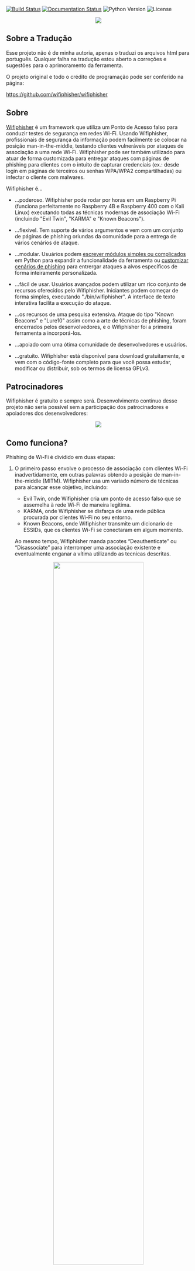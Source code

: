 [![Build Status](https://travis-ci.org/wifiphisher/wifiphisher.svg?branch=master)](https://travis-ci.org/wifiphisher/wifiphisher)
[![Documentation Status](https://readthedocs.org/projects/wifiphisher/badge/?version=latest)](http://wifiphisher.readthedocs.io/en/latest/?badge=latest)
![Python Version](https://img.shields.io/badge/python-3.7-blue.svg)
![License](https://img.shields.io/badge/license-GPL-blue.svg)

<p align="center"><img src="https://wifiphisher.github.io/wifiphisher/wifiphisher.png" /></p>

## Sobre a Tradução
Esse projeto não é de minha autoria, apenas o traduzi os arquivos html para português. Qualquer falha na tradução estou aberto a correções e sugestões para o aprimoramento da ferramenta.

O projeto original e todo o crédito de programação pode ser conferido na página:

https://github.com/wifiphisher/wifiphisher

## Sobre
<a href="https://wifiphisher.org">Wifiphisher</a> é um framework que utiliza um Ponto de Acesso falso para conduzir testes de segurança em redes Wi-Fi. Usando Wifiphisher, profissionais de segurança da informação podem facilmente se colocar na posição man-in-the-middle, testando clientes vulneráveis por ataques de associação a uma rede Wi-Fi. Wifiphisher pode ser também utilizado para atuar de forma customizada para entregar ataques com páginas de phishing para clientes com o intuito de capturar credenciais (ex.: desde login em páginas de terceiros ou senhas WPA/WPA2 compartilhadas) ou infectar o cliente com malwares.

Wifiphisher é...

* ...poderoso. Wifiphisher pode rodar por horas em um Raspberry Pi (funciona perfeitamente no Raspberry 4B e Raspberry 400 com o Kali Linux)
executando todas as técnicas modernas de associação Wi-Fi (incluindo "Evil Twin", "KARMA" e "Known Beacons"). 

* ...flexivel. Tem suporte de vários argumentos e vem com um conjunto de
páginas de phishing oriundas da comunidade para a entrega de vários cenários de ataque.  

* ...modular. Usuários podem <a href="http://wifiphisher.readthedocs.io/en/latest/extensions.html">escrever módulos simples ou complicados</a> em Python para expandir a funcionalidade da ferramenta ou <a href="http://wifiphisher.readthedocs.io/en/latest/custom_phishing_scenario.html">customizar cenários de phishing</a> para entrergar ataques a alvos específicos de forma inteiramente personalizada. 

* ...fácil de usar. Usuários avançados podem utilizar um rico conjunto de recursos oferecidos pelo Wifiphisher. Iniciantes podem começar de forma simples, executando "./bin/wifiphisher". A interface de texto interativa facilita a execução do ataque. 

* ...os recursos de uma pesquisa extensiva. Ataque do tipo "Known Beacons" e "Lure10" assim como a arte de técnicas de phishing, foram encerrados pelos desenvolvedores, e o Wifiphisher foi a primeira ferramenta a incorporá-los. 

* ...apoiado com uma ótima comunidade de desenvolvedores e usuários.

* ...gratuito. Wifiphisher está disponível para download gratuitamente, e vem com o código-fonte completo
para que você possa estudar, modificar ou distribuir, sob os termos de licensa GPLv3.

## Patrocinadores 

Wifiphisher é gratuito e sempre será. Desenvolvimento continuo desse projeto não seria possível sem a participação dos patrocinadores e apoiadores dos desenvolvedores:

<a href="https://www.tines.com/?utm_source=oss&utm_medium=sponsorship&utm_campaign=wifiphisher"><p align="center"><img src="https://wifiphisher.github.io/wifiphisher/tines_logo.png" /></p></a>

## Como funciona?

Phishing de Wi-Fi é dividido em duas etapas:

1. O primeiro passo envolve o processo de associação com clientes Wi-Fi inadvertidamente, 
em outras palavras obtendo a posição de man-in-the-middle (MITM). Wifiphisher usa um variado número de técnicas para alcançar esse objetivo, incluindo:
    * Evil Twin, onde Wifiphisher cria um ponto de acesso falso que se assemelha à rede Wi-Fi de maneira legítima.
    * KARMA, onde Wifiphisher se disfarça de uma rede pública procurada por clientes Wi-Fi no seu entorno.
    * Known Beacons, onde Wifiphisher transmite um dicionario de ESSIDs, que os clientes Wi-Fi se conectaram em algum momento.

    Ao mesmo tempo, Wifiphisher manda pacotes “Deauthenticate” ou “Disassociate” para interromper uma associação existente e eventualmente enganar a vítima utilizando as tecnicas descritas.

<p align="center"><img width="70%" src="https://wifiphisher.github.io/wifiphisher/diagram.jpg" /><br /><i>Executando um ataque man-in-the-middle</i></p>

2. (Opcional) Existem diferentes ataque que podem ser feitos em seguida 
uma vez que o Wifiphisher coloca o atacante na posição de man-in-the-middle.
Por exemplo, o atacante pode capturar pacotes de dados ou escanear os clientes da rede por vulnerabilidades. 

    Usando Wifiphisher, técnicas de phishing são possíveis atraves da coleta de informação
do ambiente do alvo e do usuário vítima. Por exemplo, em um dos
cenarios, Wifiphisher vai extrair informações das transmissões de frames e o cabeçalho HTTP User-Agent para dispor uma imitação de uma aplicação web de acesso
para capturar uma senha pré-compartilhada.

<p align="center"><img src="https://wifiphisher.github.io/wifiphisher/ss-webphishing.png" /><br /><i>Gerenciador de Rede baseado em interface web <a href="https://wifiphisher.org/ps/wifi_connect/">falsa</a></i></p>

## Requisitos
Para extrair o máximo de proveito do Wifiphisher são necessários os seguintes requisitos:

  - Um sistema Linux funcional. Apesar de várias pessoas fazerem a portabilidade em outras distribuições, o Kali Linux é a distribuição oficial da qual é dado suporte, já que os novos recursos são testados primeiramente nessa distribuição.
  - Um adaptador de rede que suporte AP & Monitor mode e capazes de injetar pacotes. Drivers pode suportar netlink.

## Instalação

Para instalar essa versão traduzida siga os seguintes passos no terminal:

```bash
git clone https://github.com/arm-ARMY/wifiphisher.git
cd wifiphisher # Mudar pada o diretório da ferramenta
sudo python3 setup.py install # Instalar as dependencias necessárias
```

Para instalar a última versão em desenvolvimento com código original (em inglês) digite os seguintes commandos:

```bash
git clone https://github.com/wifiphisher/wifiphisher.git # Download the latest revision
cd wifiphisher # Switch to tool's directory
sudo python setup.py install # Install any dependencies
```

Alternativamente, você pode baixar a última versão estável (em inglês) a partir do link <a href="https://github.com/wifiphisher/wifiphisher/releases">Página de versões</a>.

## Uso

Execute a ferramenta digitando `wifiphisher` ou `python bin/wifiphisher` (estando no diretorio onde a ferramenta foi instalada).

Ao executar o comando sem nenhum parâmetro, Wifiphisher vai procurar as interfaces de rede corretas e perguntar interativamente ao usuário para selecionar um ESSID alvo (de uma lista com todas as ESSIDs encontradas ao redor) assim como o cenário de phishing a executar. Por padrão, a ferramenta vai executar tanto o Evil Twin como o KARMA attacks.

***

```shell
wifiphisher -aI wlan0 -jI wlan4 -p firmware-upgrade --handshake-capture handshake.pcap
```

Use wlan0 para lançar um ponto de acesso falso e wlan4 para os ataques DOS. Selecione da lista manualmente uma rede e execute o cenário "Firmware Upgrade". Verifique que a senha compartilhada está correta checando ela no handshake, no arquivo handshake.pcap.

Útil para selecionar um adaptador de rede manualmente. O <a href="https://wifiphisher.org/ps/firmware-upgrade/">"Firmware Upgrade"</a> cenário é a maneira mais fácil de se obter a senha de uma rede protegida por senha.

***

```shell
wifiphisher --essid CONFERENCE_WIFI -p plugin_update -pK s3cr3tp4ssw0rd
```

Automaticamente selecione a interface correta. Tenha como alvo o Wi-Fi com ESSID "CONFERENCE_WIFI" e execute o cenário "Plugin Update". O Evil Twin será protegido por senha "s3cr3tp4ssw0rd".

Útil contra redes com senhas já compartilhadas (ex.: em conferências). O cenário <a href="https://wifiphisher.org/ps/plugin_update/">"Plugin Update"</a> é uma maneira fácil de entregar executáveis maliciosos (ex.: malwares contendo um reverse shell payload).

***

```shell
wifiphisher --essid "FREE WI-FI" -p oauth-login -kB
```

Lance uma rede Wi-Fi aberta com o ESSID "FREE WI-FI" e execute o cenário "OAuth Login". Além disso, use a técnica de associação Wi-Fi automática "Known Beacons". 

Útil contra vítimas em áreas públicas. O cenário <a href="https://wifiphisher.org/ps/oauth-login/">"OAuth Login"</a> é uma forma simples de capturar credenciais de redes sociais, como o FaceBook.

Obs.: esse exemplo usado ainda tem uma página phishing muito diferente da original. Se você é programador e em tem conhecimento de html sua ajuda é muito bem vinda.

A seguir estão todas as opções com suas descrições, em inglês, já que esse fork se limitou a traduzir apenas as páginas html (também disponível com 'wifiphisher -h'):


| Forma curta | Forma longa | Explicação |
| :----------: | :---------: | :-----------: |
|-h | --help| show this help message and exit |
|-i INTERFACE| --interface INTERFACE| Manually choose an interface that supports both AP and monitor modes for spawning the rogue AP as well as mounting additional Wi-Fi attacks from Extensions (i.e. deauth). Example: -i wlan1 |
|-eI EXTENSIONSINTERFACE| --extensionsinterface EXTENSIONSINTERFACE|	Manually choose an interface that supports monitor mode for running the extensions. Example: -eI wlan1|
|-aI APINTERFACE| --apinterface APINTERFACE|	Manually choose an interface that supports AP mode for spawning an AP. Example: -aI wlan0|
|-pI INTERFACE| --protectinterface INTERFACE| Specify one or more interfaces that will have their connection protected from being managed by NetworkManager.|
|-kN| --keepnetworkmanager| Do not kill NetworkManager.|
|-nE| --noextensions|	Do not load any extensions.|
|-e ESSID| --essid ESSID|	Enter the ESSID of the rogue Access Point. This option will skip Access Point selection phase. Example: --essid 'Free WiFi'|
|-pPD PHISHING_PAGES_DIRECTORY|--phishing-pages-directory PHISHING_PAGES_DIRECTORY| Search for phishing pages in this location|
|-p PHISHINGSCENARIO| --phishingscenario PHISHINGSCENARIO	|Choose the phishing scenario to run.This option will skip the scenario selection phase. Example: -p firmware_upgrade|
|-pK PRESHAREDKEY| --presharedkey PRESHAREDKEY|	Add WPA/WPA2 protection on the rogue Access Point. Example: -pK s3cr3tp4ssw0rd|
|-qS| --quitonsuccess|	Stop the script after successfully retrieving one pair of credentials.|
|-lC| --lure10-capture| Capture the BSSIDs of the APs that are discovered during AP selection phase. This option is part of Lure10 attack.
|-lE LURE10_EXPLOIT |--lure10-exploit LURE10_EXPLOIT| Fool the Windows Location Service of nearby Windows users to believe it is within an area that was previously captured with --lure10-capture. Part of the Lure10 attack.|
|-iAM| --mac-ap-interface| Specify the MAC address of the AP interface. Example: -iAM 38:EC:11:00:00:00|
|-iEM| --mac-extensions-interface| Specify the MAC address of the extensions interface. Example: -iEM E8:2A:EA:00:00:00|
|-iNM| --no-mac-randomization| Do not change any MAC address.|
|-hC|--handshake-capture|Capture of the WPA/WPA2 handshakes for verifying passphrase. Requires cowpatty. Example: -hC capture.pcap|
|-dE ESSID|--deauth-essid ESSID|Deauth all the BSSIDs in the WLAN with that ESSID.|
|-dC CHANNELS| --deauth-channels CHANNELS|Channels to deauth. Example: --deauth-channels 1,3,7|
||--logging| Enable logging. Output will be saved to wifiphisher.log file.|
|-lP LOGPATH| --logpath LOGPATH| Determine the full path of the logfile.|
|-cP CREDENTIAL_LOG_PATH|--credential-log-path CREDENTIAL_LOG_PATH|Determine the full path of the file that will store any captured credentials|
|-cM|--channel-monitor|Monitor if the target access point changes the channel.|
||--payload-path| Enable the payload path. Intended for use with scenarios that serve payloads.|
|-wP|--wps-pbc|Monitor if the button on a WPS-PBC Registrar side is pressed.|
|-wAI|--wpspbc-assoc-interface|The WLAN interface used for associating to the WPS AccessPoint.|
|-kB|--known-beacons|Perform the known beacons Wi-Fi automatic association technique.|
|-fH|--force-hostapd|Force the usage of hostapd installed in the system.|
||--dnsmasq-conf DNSMASQ_CONF|Determine the full path of dnmasq.conf file.|
|-dK|--disable-karma|Disables KARMA attack.|
|-pE|--phishing-essid|Determine the ESSID you want to use for the phishing page.|


## Screenshots

<p align="center"><img src="https://wifiphisher.github.io/wifiphisher/ss5.png" /><br /><i>Um ponto de acesso como alvo</i></p>
<p align="center"><img src="https://wifiphisher.github.io/wifiphisher/ss2.png" /><br /><i>Um ataque bem sucedido</i></p>
<p align="center"><img src="https://wifiphisher.github.io/wifiphisher/ss7.png" /><br /><i>Página falsa de <a href="https://wifiphisher.org/ps/firmware-upgrade/">router configuration page</a></i></p>
<p align="center"><img src="https://wifiphisher.github.io/wifiphisher/ss6.png" /><br /><i>Página falsa de <a href="https://wifiphisher.org/ps/oauth-login/">OAuth Login Page</a></i></p>
<p align="center"><img src="https://wifiphisher.github.io/wifiphisher/ss4.png" /><br /><i>Página falsa de <a href="https://wifiphisher.org/ps/wifi_connect/">web-based network manager</a></i></p>


## Ajuda requerida
Se você é desenvolvedor em Python ou web designer você pode ajudar os desenvovedores do projeto Wifiphisher a melhorar a ferramenta. Sinta-se livre para dar uma olhada no rastreador de bugs <a href="https://github.com/wifiphisher/wifiphisher/issues">bug tracker</a> e verá que ainda há muito o que melhorar.

Se você sabe programar, você pode ajudar os desenvolvedores do projeto <a href="https://github.com/wifiphisher/wifiphisher/issues">propondo melhorias ou relatando bugs</a>. Por favor, dê uma olhada no Guia para Relatar Bugs em <a href="https://wifiphisher.readthedocs.io/en/latest/faq.html">FAQ document</a> antes de relatar um bug já relatado. Essa ferramenta não é destinada a ser amigável com iniciantes. Certifique-se de compreender como a ferramenta funciona antes de relatar um erro.

## Créditos dos desenvolvedores
O script foi baseado em uma ideia de <a
href="https://github.com/DanMcInerney">Dan McInerney</a> ainda em 2015.

A lista completa de colaboradores pode ser vista <a href="https://github.com/wifiphisher/wifiphisher/graphs/contributors">aqui</a>.

## Licença
Wifiphisher é licenciado sob a licensa GPLv3. Veja [LICENSE](LICENSE) para mais informações.

## Status do Projeto
Wifiphisher está atualmente na versão **1.4**. Você pode baixar a versão mais recente <a href="https://github.com/wifiphisher/wifiphisher/releases/tag/v1.4">aqui</a>. Entretanto você pode clonar a esse repositório, que é  a última versão em desenvolvimento.

## Status dessa tradução (W.I.P)
Atualmente a versão usada nessa tradução foi a última versão em desenvolvimento (**1.4**). Essa tradução tambem encontra-se em fase de desenvolvimento. A pasta phishing-pages teve seus respectivos html's traduzidos. Necessita de revisão ainda. 

## AVISO
* O uso do Wifiphisher para atacar infraestruturas sem o consentimento mútuo pode ser considerado uma atividade ilegal. É responsabilidade do usuário final obedecer todas as leis aplicáveis, sejam locais, estaduais ou federais. Os autores nao assumem nenhuma responsabilidade por uso indevido ou causado por esse programa.

<b>Nota dos desenvolvedores</b>: Cuidado com sites fingindo estar relacionadas ao Wifiphisher Project. Elas podem conter malwares.

<b>Nota do tradutor</b>: Esse fork não altera o código fonte da ferramenta, nem a programação envolvida para o seu funcionamento. 
É apenas uma tradução dos links em html.

Para novidades Wifiphisher, siga os desenvolvedores em <a href="https://www.twitter.com/wifiphisher">Twitter</a> ou apoiem eles no <a href="https://www.facebook.com/Wifiphisher-129914317622032/">Facebook</a>.
